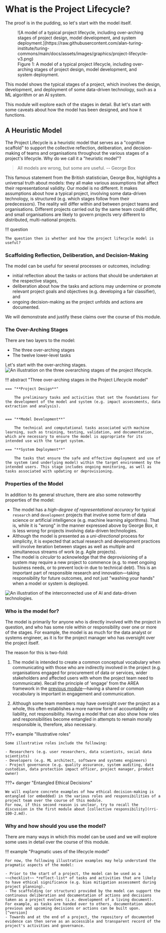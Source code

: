 # What is the Project Lifecycle?

The proof is in the pudding, so let's start with the model itself.

<figure markdown>
  ![A model of a typical project lifecycle, including over-arching stages of project design, model development, and system deployment.](https://raw.githubusercontent.com/alan-turing-institute/turing-commons/main/docs/assets/images/graphics/project-lifecycle-v3.png)
  <figcaption>Figure 1: A model of a typical project lifecycle, including over-arching stages of project design, model development, and system deployment.</figcaption>
</figure>

This model shows the typical stages of a project, which involves the design, development, and deployment of some data-driven technology, such as a ML algorithm or an AI system.

This module will explore each of the stages in detail.
But let's start with some caveats about how the model has been designed, and how it functions.

## A Heuristic Model
The Project Lifecycle is a heuristic model that serves as a "cognitive scaffold" to support the collective reflection, deliberation, and decision-making of teams and organisations throughout the various stages of a project's lifecycle.
Why do we call it a "heuristic model"?

> All models are wrong, but some are useful.
> -- George Box

This famous statement from the British statistician, George Box, highlights a universal truth about models: they all make various assumptions that affect their representational validity.
Our model is no different.
It makes assumptions about how a typical project, involving some data-driven technology, is structured (e.g. which stages follow from their predecessors).
The reality will differ within and between project teams and organisations.
Different projects carried out by the same team could differ, and small organisations are likely to govern projects very different to distributed, multi-national projects.

!!! question

    The question then is whether and how the project lifecycle model is useful?

### Scaffolding Reflection, Deliberation, and Decision-Making
The model can be useful for several processes or outcomes, including:

- initial reflection about the tasks or actions that should be undertaken at the respective stages,
- deliberation about how the tasks and actions may undermine or promote relevant project goals and objectives (e.g. developing a fair classifier), and
- ongoing decision-making as the project unfolds and actions are documented.

We will demonstrate and justify these claims over the course of this module.

### The Over-Arching Stages
There are two layers to the model:

- The three over-arching stages
- The twelve lower-level tasks

Let's start with the over-arching stages.
![An illustration on the three overarching stages of the project lifecycle.](https://raw.githubusercontent.com/alan-turing-institute/turing-commons/main/docs/assets/images/illustrations/lifecycle-stylised-alt.png)

!!! abstract "Three over-arching stages in the Project Lifecycle model"

    === "**Project Design**"

        The preliminary tasks and activities that set the foundations for the development of the model and system (e.g. impact assessments, data extraction and analysis).


    === "**Model Development**"

        The technical and computational tasks associated with machine learning, such as training, testing, validation, and documentation, which are necessary to ensure the model is appropriate for its intended use with the target system.

    === "**System Deployment**"

        The tasks that ensure the safe and effective deployment and use of the system (and underlying model) within the target environment by the intended users. This stage includes ongoing monitoring, as well as tasks associated with updating or deprovisioning.


### Properties of the Model
In addition to its general structure, there are also some noteworthy properties of the model:

- The model has a *high-degree of representational accuracy* for typical `research` and `development` projects that involve some form of data science or artificial intelligence (e.g. machine learning algorithms).
That is, while it is "wrong" in the manner expressed above by George Box, it is less wrong for projects involving data-driven technologies.
- Although the model is presented as a *uni-directional* process for simplicity, it is expected that actual research and development practices will involve iteration between stages as well as multiple and simultaneous streams of work (e.g. Agile projects).
- The model is *circular* to acknowledge that the deprovisioning of a system may require a new project to commence (e.g. to meet ongoing business needs, or to prevent lock-in due to technical debt). 
This is an important part of responsible research and innovation—taking responsibility for future outcomes, and not just "washing your hands" when a model or system is deployed.

![An illustration of the interconnected use of AI and data-driven technologies.](https://raw.githubusercontent.com/alan-turing-institute/turing-commons/main/docs/assets/images/illustrations/data-science.png)

### Who is the model for?
The model is primarily for anyone who is directly involved with the project in question, and who has some role within or responsibility over one or more of the stages.
For example, the model is as much for the data analyst or systems engineer, as it is for the project manager who has oversight over the project itself.

The reason for this is two-fold:

1. The model is intended to create a common conceptual vocabulary when communicating with those who are indirectly involved in the project (e.g. organisations engaged for procurement of data or services, wider stakeholders and affected users with whom the project team need to communicate). 
Recall the principle of 'engage' from the AREA framework in the [previous module](rri-100-3.md)—having a shared or common vocabulary is important in engagement and communication.

2. Although some team members may have oversight over the project as a whole, this often establishes a more narrow form of accountability or liability, not responsibility. 
Having a model that can also show how roles and responsibilities become entangled in attempts to remain morally responsible is, therefore, also necessary.

???+ example "Illustrative roles"

    Some illustrative roles include the following:

    - Researchers (e.g. user researchers, data scientists, social data scientists)
    - Developers (e.g. ML architect, software and systems engineers)
    - Project governance (e.g. quality assurance, system auditing, data custodian, data protection impact officer, project manager, product owner)

???+ danger "Entangled Ethical Decisions"

    We will explore concrete examples of how ethical decision-making is entangled (or embedded) in the various roles and responsibilities of a project team over the course of this module.
    For now, if this second reason is unclear, try to recall the discussion in the first module about [collective responsibility](rri-100-2.md).

### Why and how should you use the model?
There are many ways in which this model can be used and we will explore some uses in detail over the course of this module.

!!! example "Pragmatic uses of the lifecycle model"
    
    For now, the following illustrative examples may help understand the pragmatic aspects of the model:

    - Prior to the start of a project, the model can be used as a ~~checklist~~ *reflect-list* of tasks and activities that are likely to have ethical significance (e.g. bias mitigation assessment during project planning).
    - The scaffolding (or structure) provided by the model can support the continuous deliberation and documentation of actions and decisions taken as a project evolves (i.e. development of a living document).
    For example, as tasks are handed over to others, documentation about previous and upcoming decisions or actions can be built upon.[^version]
    - Towards and at the end of a project, the repository of documented evidence can then serve as an accessible and transparent record of the project's activities and governance.

[^version]: Here, additional use of version control technologies (e.g. Git and GitHub) could also enable an open and transparent form of project governance and documentation, when stored alongside data or code in a public (or shared) repository.
For instance, keeping track of ethical decision-making recorded against the activities of the project as it unfolds.
